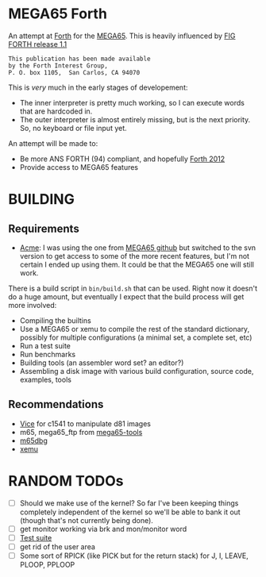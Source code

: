 
# MEGA65 Forth

An attempt at [Forth](https://forth-standard.org/standard/words) for the [MEGA65](https://mega65.org/).  This is heavily influenced by [FIG FORTH release 1.1](https://github.com/ptorric/figforth)

```
This publication has been made available 
by the Forth Interest Group, 
P. O. box 1105,  San Carlos, CA 94070
```

This is *very* much in the early stages of developement:

- The inner interpreter is pretty much working, so I can execute words that are hardcoded in.
- The outer interpreter is almost entirely missing, but is the next priority.  So, no keyboard or file input yet.

An attempt will be made to:

- Be more ANS FORTH (94) compliant, and hopefully [Forth 2012](http://www.forth200x.org/documents/forth-2012.pdf)
- Provide access to MEGA65 features

# BUILDING

## Requirements

- [Acme](https://sourceforge.net/projects/acme-crossass):  I was using the one from [MEGA65 github](https://github.com/MEGA65/acme) but switched to the svn version to get access to some of the more recent features, but I'm not certain I ended up using them.  It could be that the MEGA65 one will still work.

There is a build script in `bin/build.sh` that can be used.  Right now it doesn't do a huge amount, but eventually I expect
that the build process will get more involved:

- Compiling the builtins
- Use a MEGA65 or xemu to compile the rest of the standard dictionary, possibly for multiple configurations (a minimal set, a complete set, etc)
- Run a test suite
- Run benchmarks
- Building tools (an assembler word set? an editor?)
- Assembling a disk image with various build configuration, source code, examples, tools

## Recommendations

- [Vice](https://vice-emu.sourceforge.io/) for c1541 to manipulate d81 images
- m65, mega65_ftp from [mega65-tools](https://github.com/MEGA65/mega65-tools)
- [m65dbg](https://github.com/MEGA65/m65dbg)
- [xemu](https://github.com/lgblgblgb/xemu)

# RANDOM TODOs

- [ ] Should we make use of the kernel?  So far I've been keeping things completely independent of the kernel so we'll be able to bank it out (though that's not currently being done).
- [ ] get monitor working via brk and mon/monitor word
- [ ] [Test suite](https://github.com/gerryjackson/forth2012-test-suite)
- [ ] get rid of the user area
- [ ] Some sort of RPICK (like PICK but for the return stack) for J, I, LEAVE, PLOOP, PPLOOP
